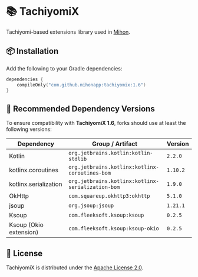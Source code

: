 # 📚 TachiyomiX

Tachiyomi-based extensions library used in [Mihon](https://github.com/mihonapp/mihon).

## 📦 Installation

Add the following to your Gradle dependencies:

```kotlin
dependencies {
    compileOnly("com.github.mihonapp:tachiyomix:1.6")
}
```

## 🔧 Recommended Dependency Versions

To ensure compatibility with **TachiyomiX 1.6**, forks should use at least the following versions:

| Dependency             | Group / Artifact                                  | Version   |
|------------------------|---------------------------------------------------|-----------|
| Kotlin                 | `org.jetbrains.kotlin:kotlin-stdlib`              | `2.2.0`   |
| kotlinx.coroutines     | `org.jetbrains.kotlinx:kotlinx-coroutines-bom`    | `1.10.2`  |
| kotlinx.serialization  | `org.jetbrains.kotlinx:kotlinx-serialization-bom` | `1.9.0`   |
| OkHttp                 | `com.squareup.okhttp3:okhttp`                     | `5.1.0`   |
| jsoup                  | `org.jsoup:jsoup`                                 | `1.21.1`  |
| Ksoup                  | `com.fleeksoft.ksoup:ksoup`                       | `0.2.5`   |
| Ksoup (Okio extension) | `com.fleeksoft.ksoup:ksoup-okio`                  | `0.2.5`   |

## 📄 License

TachiyomiX is distributed under the [Apache License 2.0](https://www.apache.org/licenses/LICENSE-2.0).
